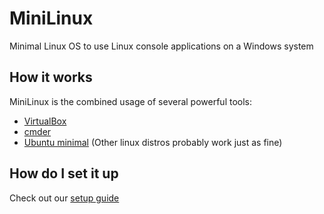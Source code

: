 # MiniLinux
Minimal Linux OS to use Linux console applications on a Windows system

## How it works
MiniLinux is the combined usage of several powerful tools:
* [VirtualBox](https://www.virtualbox.org/)
* [cmder](http://cmder.net/)
* [Ubuntu minimal](https://help.ubuntu.com/community/Installation/MinimalCD) (Other linux distros probably work just as fine)

## How do I set it up
Check out our [setup guide](setup.md)